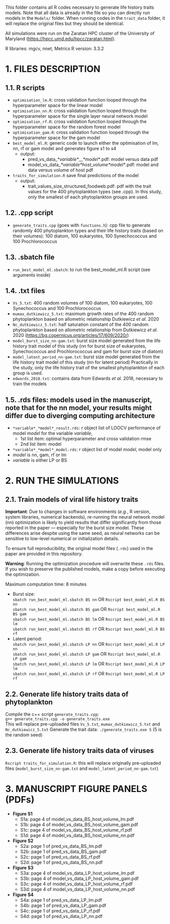This folder contains all R codes necessary to generate life history traits models. Note that all data is already in the file so you can directly run models in the `Models/` folder. When running codes in the `trait_data` folder, it will replace the original files but they should be identical.

All simulations were run on the Zaratan HPC cluster of the University of Maryland (https://hpcc.umd.edu/hpcc/zaratan.html).

R libraries: mgcv, nnet, Metrics
R version: 3.3.2

# 1. FILES DESCRIPTION

## 1.1. R scripts
  - `optimisation_lm.R`: cross validation function looped through the hyperparameter space for the linear model
  - `optimisation_nn.R`: cross validation function looped through the hyperparameter space for the single layer neural network model
  - `optimisation_rf.R`: cross validation function looped through the hyperparameter space for the random forest model
  - `optimisation_gam.R`: cross validation function looped through the hyperparameter space for the gam model
  - `best_model_ml.R`: generic code to launch either the optimisation of lm, nn, rf or gam model and generates figure s1 to s4
    - output:
      - pred_vs_data_*\*variable\**__*\*model\**.pdf:  model versus data pdf
      - model_vs_data_*\*variable\**_host_volume_*\*model\**.pdf: model and data versus volume of host pdf
  - `traits_for_simulation.R` save final predictions of the model
    - output:
      - trait_values_size_structured_foodweb.pdf: pdf with the trait values for the 400 phytoplankton types (see .cpp). In this study, only the smallest of each phytoplankton groups are used.

## 1.2. .cpp script
 - `generate_traits.cpp` (goes with `functions.h`): cpp file to generate randomly 400 phytoplankton types and their life history traits (based on their volumes): 100 diatom, 100 eukaryotes, 100 Synechococcus and 100 Prochlorococcus
 
## 1.3. .sbatch file
  - `run_best_model_ml.sbatch`: to run the best_model_ml.R script (see arguments inside)

## 1.4. .txt files
  - `Vs_5.txt`: 400 random volumes of 100 diatom, 100 eukaryotes, 100 Synechococcus and 100 Prochlorococcus
  - `mumax_dutkiewicz_5.txt`: maximum growth rates of the 400 random phytoplankton based on allometric relationship Dutkiewicz *et al.* 2020
  - `Nc_dutkiewicz_5.txt`: half saturation constant of the 400 random phytoplankton based on allometric relationship from Dutkiewicz *et al.* 2020 (https://bg.copernicus.org/articles/17/609/2020/)
  - `model_burst_size_nn-gam.txt`: burst size model generated from the life history trait model of this study (nn for burst size of eukaryotes, Synechococcus and Prochlorococcus and gam for burst size of diatom)
  - `model_latent_period_nn-gam.txt`: burst size model generated from the life history trait model of this study (nn for latent period)
Practically in the study, only the life history trait of the smallest phytoplankton of each group is used.
  - `edwards_2018.txt`: contains data from Edwards *et al.* 2018, necessary to train the models

## 1.5. .rds files: models used in the manuscript, note that for the nn model, your results might differ due to diverging computing architecture
  - `*variable*_*model*_result.rds`: r object list of LOOCV performance of model *model* for the variable *variable*,  
     - 1st list item: optimal hyperparameter and cross validation rmse  
     - 2nd list item: model  
  - `*variable*_*model*_model.rds`: r object list of model *model*, model only  
  - *model* is nn, gam, rf or lm  
  - *variable* is either LP or BS  

# 2. RUN THE SIMULATIONS
## 2.1. Train models of viral life history traits
**Important**: Due to changes in software environments (*e.g.*, R version, system libraries, numerical backends), re-running the neural network model (nn) optimization is likely to yield results that differ significantly from those reported in the paper — especially for the burst size model. These differences arise despite using the same seed, as neural networks can be sensitive to low-level numerical or initialization details.  
  
To ensure full reproducibility, the original model files (`.rds`) used in the paper are provided in this repository. 
  
**Warning**: Running the optimization procedure will overwrite these `.rds` files. If you wish to preserve the published models, make a copy before executing the optimization.  
  
Maximum computation time: 8 minutes
- Burst size:  
`sbatch run_best_model_ml.sbatch BS nn` OR `Rscript best_model_ml.R BS nn`  
`sbatch run_best_model_ml.sbatch BS gam` OR `Rscript best_model_ml.R BS gam`  
`sbatch run_best_model_ml.sbatch BS lm` OR `Rscript best_model_ml.R BS lm`  
`sbatch run_best_model_ml.sbatch BS rf` OR `Rscript best_model_ml.R BS rf`   
- Latent period:  
`sbatch run_best_model_ml.sbatch LP nn` OR `Rscript best_model_ml.R LP nn`   
`sbatch run_best_model_ml.sbatch LP gam` OR `Rscript best_model_ml.R LP gam`   
`sbatch run_best_model_ml.sbatch LP lm` OR `Rscript best_model_ml.R LP lm`   
`sbatch run_best_model_ml.sbatch LP rf` OR `Rscript best_model_ml.R LP rf`  

## 2.2. Generate life history traits data of phytoplankton
Compile the c++ script `generate_traits.cpp`:  
`g++ generate_traits.cpp -o generate_traits.exe`  
This will replace pre-uploaded files `Vs_5.txt`, `mumax_dutkiewicz_5.txt` and `Nc_dutkiewicz_5.txt`
Generate the trait data:
`./generate_traits.exe 5` (5 is the random seed)
## 2.3. Generate life history traits data of viruses
`Rscript traits_for_simulation.R`: this will replace originally pre-uploaded files (`model_burst_size_nn-gam.txt` and `model_latent_period_nn-gam.txt`)

# 3. MANUSCRIPT FIGURE PANELS (PDFs)
- **Figure S1**
  - S1a: page 4 of model_vs_data_BS_host_volume_lm.pdf
  - S1b: page 4 of model_vs_data_BS_host_volume_gam.pdf
  - S1c: page 4 of model_vs_data_BS_host_volume_rf.pdf
  - S1d: page 4 of model_vs_data_BS_host_volume_nn.pdf
- **Figure S2**
  - S2a: page 1 of pred_vs_data_BS_lm.pdf
  - S2b: page 1 of pred_vs_data_BS_gam.pdf
  - S2c: page 1 of pred_vs_data_BS_rf.pdf
  - S2d: page 1 of pred_vs_data_BS_nn.pdf
- **Figure S3**
  - S3a: page 4 of model_vs_data_LP_host_volume_lm.pdf
  - S3b: page 4 of model_vs_data_LP_host_volume_gam.pdf
  - S3c: page 4 of model_vs_data_LP_host_volume_rf.pdf
  - S3d: page 4 of model_vs_data_LP_host_volume_nn.pdf
- **Figure S4**
  - S4a: page 1 of pred_vs_data_LP_lm.pdf
  - S4b: page 1 of pred_vs_data_LP_gam.pdf
  - S4c: page 1 of pred_vs_data_LP_rf.pdf
  - S4d: page 1 of pred_vs_data_LP_nn.pdf
